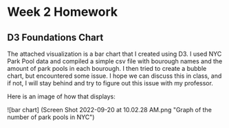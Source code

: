 Week 2 Homework
===============

D3 Foundations Chart
---------------------

The attached visualization is a bar chart that I created using D3. I used NYC Park Pool data and compiled a simple csv file with bourough names and the amount of park pools in each bourough. I then tried to create a bubble chart, but encountered some issue. I hope we can discuss this in class, and if not, I will stay behind and try to figure out this issue with my professor.


Here is an image of how that displays:

![bar chart] (Screen Shot 2022-09-20 at 10.02.28 AM.png "Graph of the number of park pools in NYC")

